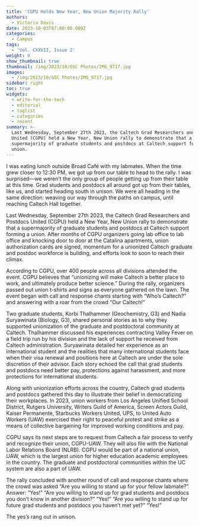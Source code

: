 ```yaml
---
title: 'CGPU Holds New Year, New Union Majority Rally'
authors:
  - Victoria Davis
date: 2023-10-03T07:00:00.000Z
categories:
  - Campus
tags:
  - 'Vol. CXXVII, Issue 2'
weight: 0
show_thumbnail: true
thumbnail: /img/2023/10/GSC Photos/IMG_9717.jpg
images:
  - /img/2023/10/GSC Photos/IMG_9717.jpg
sidebar: right
toc: true
widgets:
  - write-for-the-tech
  - editorial
  - taglist
  - categories
  - recent
summary: >-
  Last Wednesday, September 27th 2023, the Caltech Grad Researchers and Postdocs
  United (CGPU) held a New Year, New Union rally to demonstrate that a
  supermajority of graduate students and postdocs at Caltech support forming a
  union.
---
```


I was eating lunch outside Broad Café with my labmates. When the time grew closer to 12:30 PM, we got up from our table to head to the rally. I was surprised—we weren’t the only group of people getting up from their table at this time. Grad students and postdocs all around got up from their tables, like us, and started heading south in unison. We were all heading in the same direction: weaving our way through the paths on campus, until reaching Caltech Hall together.

Last Wednesday, September 27th 2023, the Caltech Grad Researchers and Postdocs United (CGPU) held a New Year, New Union rally to demonstrate that a supermajority of graduate students and postdocs at Caltech support forming a union. After months of CGPU organizers going lab office to lab office and knocking door to door at the Catalina apartments, union authorization cards are signed, momentum for a unionized Caltech graduate and postdoc workforce is building, and efforts look to soon to reach their climax.

According to CGPU, over 400 people across all divisions attended the event. CGPU believes that “unionizing will make Caltech a better place to work, and ultimately produce better science.” During the rally, organizers passed out union t-shirts and signs as everyone gathered on the lawn. The event began with call and response chants starting with “Who’s Caltech?” and answering with a roar from the crowd “Our Caltech!”

Two graduate students, Korbi Thalhammer (Geochemistry, G3) and Nadia Suryawinata (Biology, G3), shared personal stories as to why they supported unionization of the graduate and postdoctoral community at Caltech. Thalhammer discussed his experiences contracting Valley Fever on a field trip run by his division and the lack of support he received from Caltech administration. Suryawinata detailed her experience as an international student and the realities that many international students face when their visa renewal and positions here at Caltech are under the sole discretion of their advisor. Each story echoed the call that grad students and postdocs need better pay, protections against harassment, and more protections for international students.

Along with unionization efforts across the country, Caltech grad students and postdocs gathered this day to illustrate their belief in democratizing their workplaces. In 2023, union workers from Los Angeles Unified School District, Rutgers University, Writers Guild of America, Screen Actors Guild, Kaiser Permanente, Starbucks Workers United, UPS, to United Auto Workers (UAW) exercised their right to peaceful protest and strike as a means of collective bargaining for improved working conditions and pay.

CGPU says its next steps are to request from Caltech a fair process to verify and recognize their union, CGPU-UAW. They will also file with the National Labor Relations Board (NLRB). CGPU would be part of a national union, UAW, which is the largest union for higher education academic employees in the country. The graduate and postdoctoral communities within the UC system are also a part of UAW.

The rally concluded with another round of call and response chants where the crowd was asked “Are you willing to stand up for your fellow labmate?” Answer: “Yes!” “Are you willing to stand up for grad students and postdocs you don’t know in another division?” “Yes!” “Are you willing to stand up for future grad students and postdocs you haven’t met yet?” “Yes!”

The yes’s rang out in unison.
